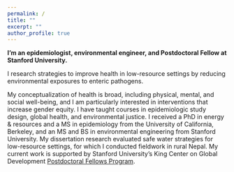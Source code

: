 ```yaml
---
permalink: /
title: ""
excerpt: ""
author_profile: true
---
```


**I’m an epidemiologist, environmental engineer, and Postdoctoral Fellow at Stanford University.**

I research strategies to improve health in low-resource settings by reducing environmental exposures to enteric pathogens. 

My conceptualization of health is broad, including physical, mental, and social well-being, and I am particularly interested in interventions that increase gender equity. I have taught courses in epidemiologic study design, global health, and environmental justice. I received a PhD in energy & resources and a MS in epidemiology from the University of California, Berkeley, and an MS and BS in environmental engineering from Stanford University. My dissertation research evaluated safe water strategies for low-resource settings, for which I conducted fieldwork in rural Nepal. My current work is supported by Stanford University’s King Center on Global Development [Postdoctoral Fellows Program](https://kingcenter.stanford.edu/leadership-and-staff/postdoctoral-fellows).
